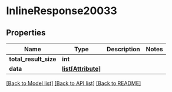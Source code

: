# InlineResponse20033

## Properties
Name | Type | Description | Notes
------------ | ------------- | ------------- | -------------
**total_result_size** | **int** |  | 
**data** | [**list[Attribute]**](Attribute.md) |  | 

[[Back to Model list]](../README.md#documentation-for-models) [[Back to API list]](../README.md#documentation-for-api-endpoints) [[Back to README]](../README.md)


